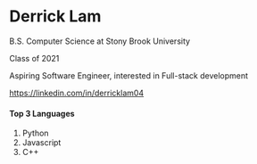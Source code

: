 # Derrick Lam


B.S. Computer Science at Stony Brook University

Class of 2021

Aspiring Software Engineer, interested in Full-stack development

https://linkedin.com/in/derricklam04

#### Top 3 Languages
1) Python
2) Javascript
3) C++
